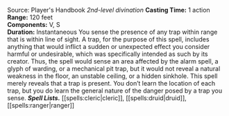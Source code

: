 Source: Player's Handbook
*2nd-level divination*
**Casting Time:** 1 action  
**Range:** 120 feet  
**Components:** V, S  
**Duration:** Instantaneous
You sense the presence of any trap within range that is within line of sight.
A trap, for the purpose of this spell, includes anything that would inflict a sudden or unexpected effect you consider harmful or undesirable, which was specifically intended as such by its creator. Thus, the spell would sense an area affected by the alarm spell, a glyph of warding, or a mechanical pit trap, but it would not reveal a natural weakness in the floor, an unstable ceiling, or a hidden sinkhole.
This spell merely reveals that a trap is present. You don’t learn the location of each trap, but you do learn the general nature of the danger posed by a trap you sense.
***Spell Lists.*** [[spells:cleric|cleric]], [[spells:druid|druid]], [[spells:ranger|ranger]]